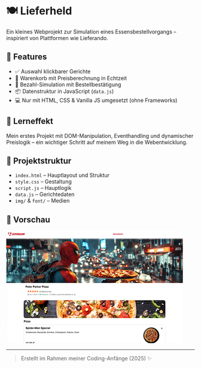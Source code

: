 # 🍽️ Lieferheld

Ein kleines Webprojekt zur Simulation eines Essensbestellvorgangs – inspiriert von Plattformen wie Lieferando.

## 🔧 Features

- ✅ Auswahl klickbarer Gerichte
- 🛒 Warenkorb mit Preisberechnung in Echtzeit
- 💸 Bezahl-Simulation mit Bestellbestätigung
- 📦 Datenstruktur in JavaScript (`data.js`)
- 💻 Nur mit HTML, CSS & Vanilla JS umgesetzt (ohne Frameworks)

## 🧠 Lerneffekt

Mein erstes Projekt mit DOM-Manipulation, Eventhandling und dynamischer Preislogik – ein wichtiger Schritt auf meinem Weg in die Webentwicklung.

## 📁 Projektstruktur

- `index.html` – Hauptlayout und Struktur
- `style.css` – Gestaltung
- `script.js` – Hauptlogik
- `data.js` – Gerichtedaten
- `img/` & `font/` – Medien

## 🚀 Vorschau

![Lieferheld Screenshot](./img/pizza.png)

---

> Erstellt im Rahmen meiner Coding-Anfänge (2025) ✨

